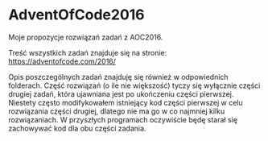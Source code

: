 # AdventOfCode2016
Moje propozycje rozwiązań zadań z AOC2016. 

Treść wszystkich zadań znajduje się na stronie:
https://adventofcode.com/2016/

Opis poszczególnych zadań znajduję się również w odpowiednich folderach.
Część rozwiązań (o ile nie większość) tyczy się wyłącznie części drugiej zadań, która ujawniana jest po ukończeniu części pierwszej.
Niestety często modifykowałem istniejący kod części pierwszej w celu rozwiązania części drugiej, dlatego nie ma go w co najmniej kilku
rozwiązaniach. W przyszłych programach oczywiście będę starał się zachowywać kod dla obu części zadania. 
